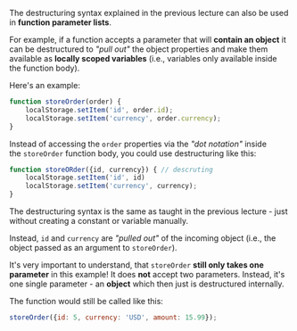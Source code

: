 The destructuring syntax explained in the previous lecture can also be used in **function parameter lists**.

For example, if a function accepts a parameter that will **contain an object** it can be destructured to _"pull out"_ the object properties and make them available as **locally scoped variables** (i.e., variables only available inside the function body).

Here's an example:
```JavaScript
function storeOrder(order) {
	localStorage.setItem('id', order.id);
    localStorage.setItem('currency', order.currency);
}
```

Instead of accessing the `order` properties via the _"dot notation"_ inside the `storeOrder` function body, you could use destructuring like this:
```JavaScript
function storeORder({id, currency}) { // descruting
	localStorage.setItem('id', id)
	localStorage.setItem('currency', currency);
}
```

The destructuring syntax is the same as taught in the previous lecture - just without creating a constant or variable manually.

Instead, `id` and `currency` are _"pulled out"_ of the incoming object (i.e., the object passed as an argument to `storeOrder`).

It's very important to understand, that `storeOrder` **still only takes one parameter** in this example! It does **not** accept two parameters. Instead, it's one single parameter - an **object** which then just is destructured internally.

The function would still be called like this:
```JavaScript
storeOrder({id: 5, currency: 'USD', amount: 15.99}); 
```